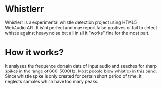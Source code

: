 Whistlerr
=========

Whistlerr is a experimental whistle detection project using HTML5 WebAudio API. It is'nt perfect and may report false positives or fail to detect whistle against heavy noise but all in all it "works" fine for the most part. 

How it works?
=============

It analyses the frequence domain data of input audio and seaches for sharp spikes in the range of 600-5000Hz. Most people blow whistles [in this band][1]. Since whistle spike is only created for certain short period of time, it neglects samples which have too many peaks. 

[1]: http://medieteknik.bth.se/fou/forskinfo.nsf/all/67a079f0676c546fc12574a4002d6d38/$file/nilsson-whistle.pdf
